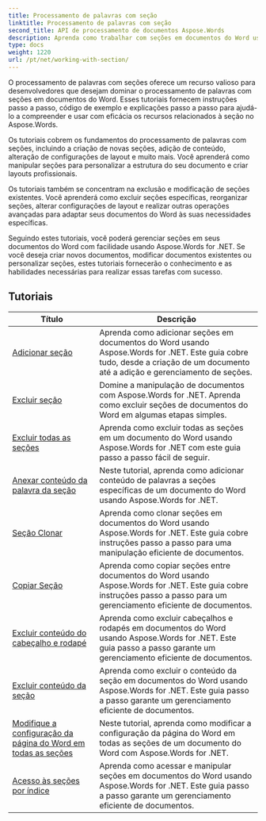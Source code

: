 ```yaml
---
title: Processamento de palavras com seção
linktitle: Processamento de palavras com seção
second_title: API de processamento de documentos Aspose.Words
description: Aprenda como trabalhar com seções em documentos do Word usando Aspose.Words for .NET. Tutoriais passo a passo com código de exemplo para criar, editar e formatar seções com eficiência.
type: docs
weight: 1220
url: /pt/net/working-with-section/
---
```

O processamento de palavras com seções oferece um recurso valioso para desenvolvedores que desejam dominar o processamento de palavras com seções em documentos do Word. Esses tutoriais fornecem instruções passo a passo, código de exemplo e explicações passo a passo para ajudá-lo a compreender e usar com eficácia os recursos relacionados à seção no Aspose.Words.

Os tutoriais cobrem os fundamentos do processamento de palavras com seções, incluindo a criação de novas seções, adição de conteúdo, alteração de configurações de layout e muito mais. Você aprenderá como manipular seções para personalizar a estrutura do seu documento e criar layouts profissionais.

Os tutoriais também se concentram na exclusão e modificação de seções existentes. Você aprenderá como excluir seções específicas, reorganizar seções, alterar configurações de layout e realizar outras operações avançadas para adaptar seus documentos do Word às suas necessidades específicas.

Seguindo estes tutoriais, você poderá gerenciar seções em seus documentos do Word com facilidade usando Aspose.Words for .NET. Se você deseja criar novos documentos, modificar documentos existentes ou personalizar seções, estes tutoriais fornecerão o conhecimento e as habilidades necessárias para realizar essas tarefas com sucesso.

 ## Tutoriais
| Título | Descrição |
| --- | --- |
| [Adicionar seção](./add-section/) | Aprenda como adicionar seções em documentos do Word usando Aspose.Words for .NET. Este guia cobre tudo, desde a criação de um documento até a adição e gerenciamento de seções. |
| [Excluir seção](./delete-section/) | Domine a manipulação de documentos com Aspose.Words for .NET. Aprenda como excluir seções de documentos do Word em algumas etapas simples. |
| [Excluir todas as seções](./delete-all-sections/) | Aprenda como excluir todas as seções em um documento do Word usando Aspose.Words for .NET com este guia passo a passo fácil de seguir. |
| [Anexar conteúdo da palavra da seção](./append-section-content/) | Neste tutorial, aprenda como adicionar conteúdo de palavras a seções específicas de um documento do Word usando Aspose.Words for .NET.  |
| [Seção Clonar](./clone-section/) | Aprenda como clonar seções em documentos do Word usando Aspose.Words for .NET. Este guia cobre instruções passo a passo para uma manipulação eficiente de documentos. |
| [Copiar Seção](./copy-section/) | Aprenda como copiar seções entre documentos do Word usando Aspose.Words for .NET. Este guia cobre instruções passo a passo para um gerenciamento eficiente de documentos. |
| [Excluir conteúdo do cabeçalho e rodapé](./delete-header-footer-content/) | Aprenda como excluir cabeçalhos e rodapés em documentos do Word usando Aspose.Words for .NET. Este guia passo a passo garante um gerenciamento eficiente de documentos.  |
| [Excluir conteúdo da seção](./delete-section-content/) | Aprenda como excluir o conteúdo da seção em documentos do Word usando Aspose.Words for .NET. Este guia passo a passo garante um gerenciamento eficiente de documentos. |
| [Modifique a configuração da página do Word em todas as seções](./modify-page-setup-in-all-sections/) | Neste tutorial, aprenda como modificar a configuração da página do Word em todas as seções de um documento do Word com Aspose.Words for .NET. |
| [Acesso às seções por índice](./sections-access-by-index/) | Aprenda como acessar e manipular seções em documentos do Word usando Aspose.Words for .NET. Este guia passo a passo garante um gerenciamento eficiente de documentos. |